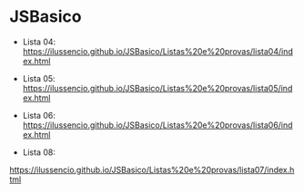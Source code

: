 # JSBasico

- Lista 04:
https://ilussencio.github.io/JSBasico/Listas%20e%20provas/lista04/index.html

- Lista 05:
https://ilussencio.github.io/JSBasico/Listas%20e%20provas/lista05/index.html

- Lista 06:
https://ilussencio.github.io/JSBasico/Listas%20e%20provas/lista06/index.html

- Lista 08:

https://ilussencio.github.io/JSBasico/Listas%20e%20provas/lista07/index.html